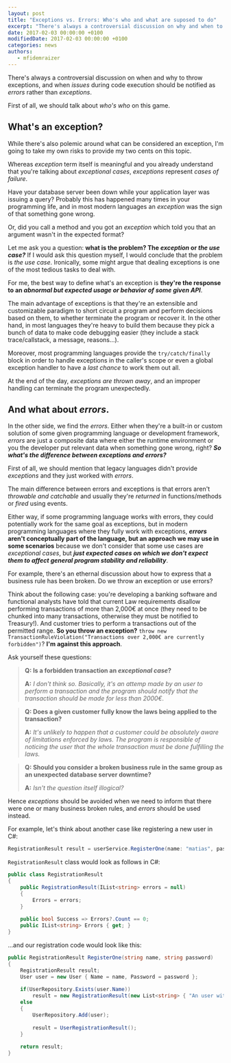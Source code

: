 ```yaml
---
layout: post
title: "Exceptions vs. Errors: Who's who and what are suposed to do"
excerpt: "There's always a controversial discussion on why and when to use exceptions or errors. Let's analyze who's who and what are suposed to do each other"
date: 2017-02-03 00:00:00 +0100
modifiedDate: 2017-02-03 00:00:00 +0100
categories: news
authors: 
   - mfidemraizer
---
```


There's always a controversial discussion on when and why to throw exceptions, and when *issues* during code execution should be notified as *errors* rather than *exceptions*.

First of all, we should talk about *who's who* on this game.

## What's an exception?

While there's also polemic around what can be considered an exception, I'm going to take my own risks to provide my two cents on this topic.

Whereas *exception* term itself is meaningful and you already understand that you're talking about *exceptional cases*, *exceptions* represent *cases of failure*.

Have your database server been down while your application layer was issuing a query? Probably this has happened many times in your programming life, and in most modern languages an *exception* was the sign of that something gone wrong.

Or, did you call a method and you got an *exception* which told you that an argument wasn't in the expected format?

Let me ask you a question: **what is the problem? The *exception* or *the use case?*** If I would ask this question myself, I would conclude that the problem is *the use case*. Ironically, some might argue that dealing exceptions is one of the most tedious tasks to deal with.

For me, the best way to define what's an exception is **they're the response to an *abnormal but expected usage or behavior of some given API***.

The main advantage of exceptions is that they're an extensible and customizable paradigm to short circuit a program and perform decisions based on them, to whether terminate the program or recover it. In the other hand, in most languages they're heavy to build them because they pick a bunch of data to make code debugging easier (they include a stack trace/callstack, a message, reasons...).

Moreover, most programming languages provide the `try/catch/finally` block in order to handle exceptions in the caller's scope or even a global exception handler to have a *last chance* to work them out all.

At the end of the day, *exceptions are thrown away*, and an improper handling can terminate the program unexpectedly.

## And what about *errors*.

In the other side, we find the *errors*. Either when they're a built-in or custom solution of some given programming language or development framework, *errors* are just a composite data where either the runtime environment or you the developer put relevant data when something gone wrong, right? ***So what's the difference between exceptions and errors?***

First of all, we should mention that legacy languages didn't provide *exceptions* and they just worked with *errors*. 

The main difference between errors and exceptions is that errors aren't *throwable and catchable* and usually they're *returned* in functions/methods or *fired* using events. 

Either way, if some programming language works with errors, they could potentially work for the same goal as exceptions, but in modern programming languages where they fully work with exceptions, ***errors* aren't conceptually part of the language, but an approach we may use in some scenarios** because we don't consider that some use cases are *exceptional cases*, but ***just expected cases on which we don't expect them to affect general program stability and reliability***.

For example, there's an ethernal discussion about how to express that a business rule has been broken. Do we throw an exception or use errors? 

Think about the following case: you're developing a banking software and functional analysts have told that current Law requirements disallow performing transactions of more than 2,000€ at once (they need to be chunked into many transactions, otherwise they must be notified to Treasury!). And customer tries to perform a transactions out of the permitted range. **So you throw an exception?** `throw new TransactionRuleViolation("Transactions over 2,000€ are currently forbidden")`? **I'm against this approach**. 

Ask yourself these questions:


> **Q: Is a forbidden transaction an *exceptional case*?**
> 
> **A:** *I don't think so. Basically, it's an attemp made by an user to perform a transaction and the program should notify that the transaction should be made for less than 2000€*.

> **Q: Does a given customer fully know the laws being applied to the transaction?**
>
> **A:** *It's unlikely to happen that a customer could be absolutely aware of limitations enforced by laws. The program is responsible of noticing the user that the whole transaction must be done fulfilling the laws.*

> **Q: Should you consider a broken business rule in the same group as an unexpected database server downtime?**
>
> **A:** *Isn't the question itself illogical?*

Hence *exceptions* should be avoided when we need to inform that there were one or many business broken rules, and *errors* should be used instead.

For example, let's think about another case like registering a new user in C#:

```c#
RegistrationResult result = userService.RegisterOne(name: "matias", password: "123");
```

`RegistrationResult` class would look as follows in C#:

```c#
public class RegistrationResult
{
	public RegistrationResult(IList<string> errors = null)
    {
        Errors = errors;
    }
    
    public bool Success => Errors?.Count == 0;
    public IList<string> Errors { get; }
}
```

...and our registration code would look like this:

```c#
public RegistrationResult RegisterOne(string name, string password)
{
	RegistrationResult result;
	User user = new User { Name = name, Password = password };
    
    if(UserRepository.Exists(user.Name))
    	result = new RegistrationResult(new List<string> { "An user with given name already exists" });
    else
   	{
    	UserRepository.Add(user);
        
        result = UserRegistrationResult();
    }
    
    return result;
}
```

